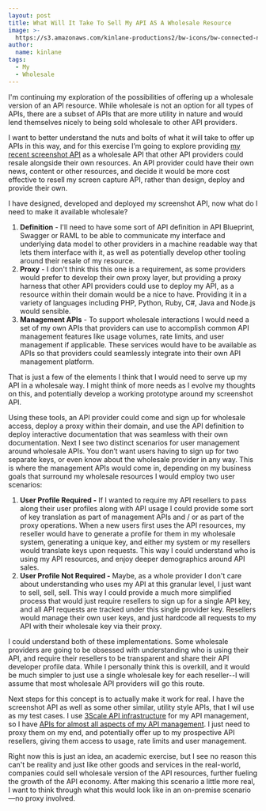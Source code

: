 ```yaml
---
layout: post
title: What Will It Take To Sell My API AS A Wholesale Resource
image: >-
  https://s3.amazonaws.com/kinlane-productions2/bw-icons/bw-connected-network.png
author:
  name: kinlane
tags:
  - My
  - Wholesale
---
```

I'm continuing my exploration of the possibilities of offering up a wholesale version of an API resource. While wholesale is not an option for all types of APIs, there are a subset of APIs that are more utility in nature and would lend themselves nicely to being sold wholesale to other API providers.

I want to better understand the nuts and bolts of what it will take to offer up APIs in this way, and for this exercise I’m going to explore providing [my recent screenshot API](http://apievangelist.com/2014/01/06/creating-my-own-screenshot-api/ "screenshot API") as a wholesale API that other API providers could resale alongside their own resources. An API provider could have their own news, content or other resources, and decide it would be more cost effective to resell my screen capture API, rather than design, deploy and provide their own.

I have designed, developed and deployed my screenshot API, now what do I need to make it available wholesale?

1.  **Definition** - I'll need to have some sort of API definition in API Blueprint, Swagger or RAML to be able to communicate my interface and underlying data model to other providers in a machine readable way that lets them interface with it, as well as potentially develop other tooling around their resale of my resource.
2.  **Proxy** - I don't think this this one is a requirement, as some providers would prefer to develop their own proxy layer, but providing a proxy harness that other API providers could use to deploy my API, as a resource within their domain would be a nice to have. Providing it in a variety of languages including PHP, Python, Ruby, C#, Java and Node.js would sensible.
3.  **Management APIs** - To support wholesale interactions I would need a set of my own APIs that providers can use to accomplish common API management features like usage volumes, rate limits, and user management if applicable. These services would have to be available as APIs so that providers could seamlessly integrate into their own API management platform.

That is just a few of the elements I think that I would need to serve up my API in a wholesale way. I might think of more needs as I evolve my thoughts on this, and potentially develop a working prototype around my screenshot API.   
  
Using these tools, an API provider could come and sign up for wholesale access, deploy a proxy within their domain, and use the API definition to deploy interactive documentation that was seamless with their own documentation. Next I see two distinct scenarios for user management around wholesale APIs. You don’t want users having to sign up for two separate keys, or even know about the wholesale provider in any way. This is where the management APIs would come in, depending on my business goals that surround my wholesale resources I would employ two user scenarios:

1.  **User Profile Required -** If I wanted to require my API resellers to pass along their user profiles along with API usage I could provide some sort of key translation as part of management APIs and / or as part of the proxy operations. When a new users first uses the API resources, my reseller would have to generate a profile for them in my wholesale system, generating a unique key, and either my system or my resellers would translate keys upon requests. This way I could understand who is using my API resources, and enjoy deeper demographics around API sales.
2.  **User Profile Not Required -** Maybe, as a whole provider I don't care about understanding who uses my API at this granular level, I just want to sell, sell, sell. This way I could provide a much more simplified process that would just require resellers to sign up for a single API key, and all API requests are tracked under this single provider key. Resellers would manage their own user keys, and just hardcode all requests to my API with their wholesale key via their proxy.

I could understand both of these implementations. Some wholesale providers are going to be obsessed with understanding who is using their API, and require their resellers to be transparent and share their API developer profile data. While I personally think this is overkill, and it would be much simpler to just use a single wholesale key for each reseller--I will assume that most wholesale API providers will go this route.

Next steps for this concept is to actually make it work for real. I have the screenshot API as well as some other similar, utility style APIs, that I wil use as my test cases. I use [3Scale API infrastructure](http://bit.ly/13esk6Q) for my API management, so I have [APIs for almost all aspects of my API management](https://support.3scale.net/reference/activedocs). I just need to proxy them on my end, and potentially offer up to my prospective API resellers, giving them access to usage, rate limits and user management.

Right now this is just an idea, an academic exercise, but I see no reason this can't be reality and just like other goods and services in the real-world, companies could sell wholesale version of the API resources, further fueling the growth of the API economy. After making this scenario a little more real, I want to think through what this would look like in an on-premise scenario—no proxy involved.